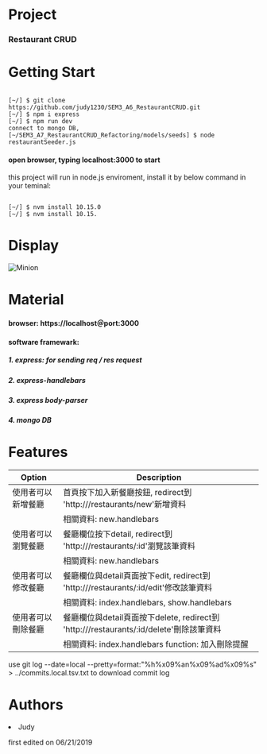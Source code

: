 # Project
<h3>Restaurant CRUD</h3>

# Getting Start
<pre><code>
[~/] $ git clone https://github.com/judy1230/SEM3_A6_RestaurantCRUD.git
[~/] $ npm i express
[~/] $ npm run dev
connect to mongo DB,
[~/SEM3_A7_RestaurantCRUD_Refactoring/models/seeds] $ node restaurantSeeder.js
</pre></code>
<h4> open browser, typing localhost:3000 to start </h4>

this project will run in node.js enviroment, install it by below command in your teminal:
<pre><code>
[~/] $ nvm install 10.15.0
[~/] $ nvm install 10.15.
</pre></code>
# Display
![Minion](https://upload.cc/i1/2019/06/22/YnNZ71.png)
</pre></code>
# Material
<h4>browser: https://localhost＠port:3000</h4>
<h4>software framewark: <h4>
<h5>1. express: for sending req / res request</h5>
<h5>2. express-handlebars</h5>
<h5>3. express body-parser</h5>
<h5>4. mongo DB</h5>

# Features
|       Option       |                                           Description                               |
| ------------------ |------------------------------------------------------------------------------------ |
| 使用者可以新增餐廳   |  首頁按下加入新餐廳按鈕, redirect到 'http:///restaurants/new'新增資料                  |
|                    |    相關資料: new.handlebars                                                         |
| 使用者可以瀏覽餐廳   |  餐廳欄位按下detail, redirect到 'http:///restaurants/:id'瀏覽該筆資料                 |
|                    |    相關資料: new.handlebars                                                          |
| 使用者可以修改餐廳   |  餐廳欄位與detail頁面按下edit, redirect到 'http:///restaurants/:id/edit'修改該筆資料    |
|                     |    相關資料: index.handlebars, show.handlebars                                        |
| 使用者可以刪除餐廳   |  餐廳欄位與detail頁面按下delete, redirect到 'http:///restaurants/:id/delete'刪除該筆資料 |
|                    |     相關資料: index.handlebars   function: 加入刪除提醒                                    |

use git log --date=local --pretty=format:"%h%x09%an%x09%ad%x09%s" > ../commits.local.tsv.txt to download commit log
# Authors
  <li>Judy</li> <p>first edited on 06/21/2019</p>
